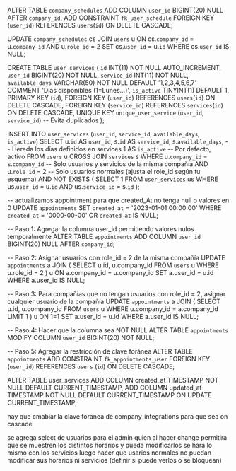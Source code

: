 <!-- Agrega user_id como campo nullable (como ya lo habías planteado): -->

ALTER TABLE `company_schedules`
ADD COLUMN `user_id` BIGINT(20) NULL AFTER `company_id`,
ADD CONSTRAINT `fk_user_schedule` FOREIGN KEY (`user_id`) REFERENCES `users`(`id`) ON DELETE CASCADE;

<!-- Relación entre tablas:
Unimos company_schedules (horarios) con users mediante company_id.
Filtramos solo usuarios con rol de administrador (role_id = [ID_DEL_ROL_ADMIN]).
Actualización:
Asignamos el id del admin como user_id en los horarios donde user_id es NULL. -->

UPDATE `company_schedules` cs
JOIN `users` u ON cs.`company_id` = u.`company_id` AND u.`role_id` = 2
SET cs.`user_id` = u.`id`
WHERE cs.`user_id` IS NULL;

<!-- se cra tabla user_services -->

CREATE TABLE `user_services` (
`id` INT(11) NOT NULL AUTO_INCREMENT,
`user_id` BIGINT(20) NOT NULL,
`service_id` INT(11) NOT NULL,
`available_days` VARCHAR(50) NOT NULL DEFAULT '1,2,3,4,5,6,7' COMMENT 'Días disponibles (1=Lunes...)',
`is_active` TINYINT(1) DEFAULT 1,
PRIMARY KEY (`id`),
FOREIGN KEY (`user_id`) REFERENCES `users`(`id`) ON DELETE CASCADE,
FOREIGN KEY (`service_id`) REFERENCES `services`(`id`) ON DELETE CASCADE,
UNIQUE KEY `unique_user_service` (`user_id`, `service_id`) -- Evita duplicados
);

<!-- se llena la tabla user_services -->

INSERT INTO `user_services` (`user_id`, `service_id`, `available_days`, `is_active`)
SELECT
u.`id` AS `user_id`,
s.`id` AS `service_id`,
s.`available_days`, -- Hereda los días definidos en services
1 AS `is_active` -- Por defecto, activo
FROM
`users` u
CROSS JOIN
`services` s
WHERE
u.`company_id` = s.`company_id` -- Solo usuarios y servicios de la misma compañía
AND u.`role_id` = 2 -- Solo usuarios normales (ajusta el role_id según tu esquema)
AND NOT EXISTS (
SELECT 1 FROM `user_services` us
WHERE us.`user_id` = u.`id` AND us.`service_id` = s.`id`
);

-- actualizamos appointment para que created_At no tenga null o valores en 0
UPDATE `appointments`
SET `created_at` = '2023-01-01 00:00:00'
WHERE `created_at` = '0000-00-00' OR `created_at` IS NULL;

-- Paso 1: Agregar la columna user_id permitiendo valores nulos temporalmente
ALTER TABLE `appointments`
ADD COLUMN `user_id` BIGINT(20) NULL AFTER `company_id`;

-- Paso 2: Asignar usuarios con role_id = 2 de la misma compañía
UPDATE `appointments` a
JOIN (
SELECT u.id, u.company_id
FROM `users` u
WHERE u.role_id = 2
) u ON a.company_id = u.company_id
SET a.user_id = u.id
WHERE a.user_id IS NULL;

-- Paso 3: Para compañías que no tengan usuarios con role_id = 2, asignar cualquier usuario de la compañía
UPDATE `appointments` a
JOIN (
SELECT u.id, u.company_id
FROM `users` u
WHERE u.company_id = a.company_id
LIMIT 1
) u ON 1=1
SET a.user_id = u.id
WHERE a.user_id IS NULL;

-- Paso 4: Hacer que la columna sea NOT NULL
ALTER TABLE `appointments`
MODIFY COLUMN `user_id` BIGINT(20) NOT NULL;

-- Paso 5: Agregar la restricción de clave foránea
ALTER TABLE `appointments`
ADD CONSTRAINT `fk_appointments_user`
FOREIGN KEY (`user_id`) REFERENCES `users` (`id`) ON DELETE CASCADE;

ALTER TABLE user_services
ADD COLUMN created_at TIMESTAMP NOT NULL DEFAULT CURRENT_TIMESTAMP,
ADD COLUMN updated_at TIMESTAMP NOT NULL DEFAULT CURRENT_TIMESTAMP ON UPDATE CURRENT_TIMESTAMP;

hay que cmabiar la clave foranea de company_integrations para que sea on cascade

se agrega select de usuarios para el admin quien al hacer change permitira que se muestren los distintos horarios y pueda modificarlos
se hara lo mismo con los servicios
luego hacer que usarios normales no puedan modificar sus horarios ni servicios (definir si puede verlos o se bloquean)
